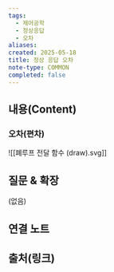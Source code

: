 ```yaml
---
tags:
  - 제어공학
  - 정상응답
  - 오차
aliases: 
created: 2025-05-18
title: 정상 응답 오차
note-type: COMMON
completed: false
---
```


## 내용(Content)
### 오차(편차)
![[폐루프 전달 함수 (draw).svg]]

## 질문 & 확장

(없음)

## 연결 노트

## 출처(링크)


